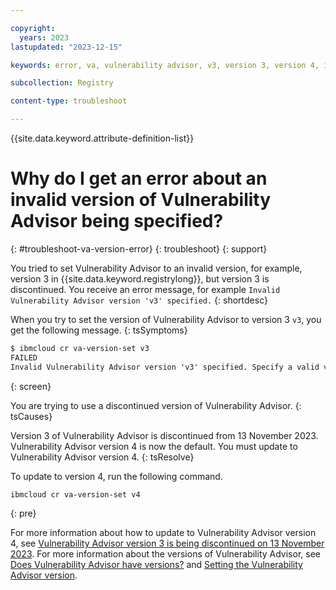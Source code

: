 ```yaml
---

copyright:
  years: 2023
lastupdated: "2023-12-15"

keywords: error, va, vulnerability advisor, v3, version 3, version 4, invalid version

subcollection: Registry

content-type: troubleshoot

---
```


{{site.data.keyword.attribute-definition-list}}

# Why do I get an error about an invalid version of Vulnerability Advisor being specified?
{: #troubleshoot-va-version-error}
{: troubleshoot}
{: support}

You tried to set Vulnerability Advisor to an invalid version, for example, version 3 in {{site.data.keyword.registrylong}}, but version 3 is discontinued. You receive an error message, for example `Invalid Vulnerability Advisor version 'v3' specified.`
{: shortdesc}

When you try to set the version of Vulnerability Advisor to version 3 `v3`, you get the following message.
{: tsSymptoms}

```txt
$ ibmcloud cr va-version-set v3
FAILED
Invalid Vulnerability Advisor version 'v3' specified. Specify a valid version or, to list the available versions, re-run the command with no parameters. See https://cloud.ibm.com/docs/Registry?topic=Registry-troubleshoot-va-version-error
```
{: screen}

You are trying to use a discontinued version of Vulnerability Advisor.
{: tsCauses}

Version 3 of Vulnerability Advisor is discontinued from 13 November 2023. Vulnerability Advisor version 4 is now the default. You must update to Vulnerability Advisor version 4.
{: tsResolve}

To update to version 4, run the following command.

```txt
ibmcloud cr va-version-set v4
```
{: pre}

For more information about how to update to Vulnerability Advisor version 4, see [Vulnerability Advisor version 3 is being discontinued on 13 November 2023](/docs/Registry?topic=Registry-registry_notices_va_v3). For more information about the versions of Vulnerability Advisor, see [Does Vulnerability Advisor have versions?](/docs/Registry?topic=Registry-registry_faq#faq_va_versions) and [Setting the Vulnerability Advisor version](/docs/Registry?topic=Registry-va_index&interface=ui#va_set_version).
